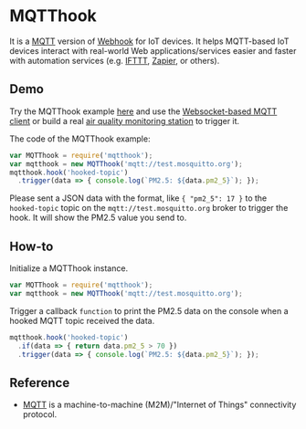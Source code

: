 # MQTThook
It is a [MQTT][mqtt] version of [Webhook][webhook] for IoT devices. It helps MQTT-based IoT devices interact with real-world Web applications/services easier and faster with automation services (e.g. [IFTTT][ifttt], [Zapier][zapier], or others).

## Demo
Try the MQTThook example [here][mqtthook-example] and use the [Websocket-based MQTT client][mqtt-client] or build a real [air quality monitoring station][air-quality-monitoring-station] to trigger it.

The code of the MQTThook example:
```js
var MQTThook = require('mqtthook');
var mqtthook = new MQTThook('mqtt://test.mosquitto.org');
mqtthook.hook('hooked-topic')
  .trigger(data => { console.log(`PM2.5: ${data.pm2_5}`); });
```

Please sent a JSON data with the format, like `{ "pm2_5": 17 }` to the `hooked-topic` topic on the `mqtt://test.mosquitto.org` broker to trigger the hook. It will show the PM2.5 value you send to.

## How-to
Initialize a MQTThook instance.
```js
var MQTThook = require('mqtthook');
var mqtthook = new MQTThook('mqtt://test.mosquitto.org');
```

Trigger a callback `function` to print the PM2.5 data on the console when a hooked MQTT topic received the data.
```js
mqtthook.hook('hooked-topic')
  .if(data => { return data.pm2_5 > 70 })
  .trigger(data => { console.log(`PM2.5: ${data.pm2_5}`); });
```

## Reference
- [MQTT][mqtt] is a machine-to-machine (M2M)/"Internet of Things" connectivity protocol.

[webhook]: https://en.wikipedia.org/wiki/Webhook
[mqtt]: http://mqtt.org
[ifttt]: https://ifttt.com
[zapier]: https://zapier.com
[google-sheets]: https://www.google.com/intl/en/sheets/about/
[mqtthook-example]: https://goo.gl/sdHkoM
[mqtt-client]: http://www.hivemq.com/demos/websocket-client
[air-quality-monitoring-station]: https://github.com/evanxd/air-quality-monitoring-station
